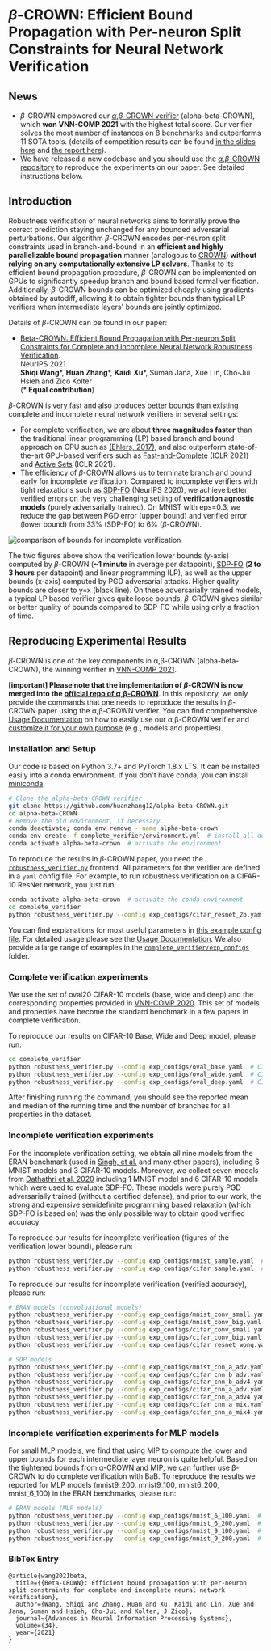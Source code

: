# *β*-CROWN: Efficient Bound Propagation with Per-neuron Split Constraints for Neural Network Verification

## News

- *β*-CROWN empowered our [*α*,*β*-CROWN verifier](https://github.com/huanzhang12/alpha-beta-CROWN) (alpha-beta-CROWN), which **won VNN-COMP 2021** with the highest total score. Our verifier solves the most number of instances on 8 benchmarks and outperforms 11 SOTA tools. (details of competition results can be found
[in the slides here](https://docs.google.com/presentation/d/1oM3NqqU03EUqgQVc3bGK2ENgHa57u-W6Q63Vflkv000/edit#slide=id.ge4496ad360_14_21) and [the report here](https://arxiv.org/abs/2109.00498)).
- We have released a new codebase and you should use the  [*α*,*β*-CROWN repository](https://github.com/huanzhang12/alpha-beta-CROWN) to reproduce the experiments on our paper. See detailed instructions below.

## Introduction

Robustness verification of neural networks aims to formally prove the correct
prediction staying unchanged for any bounded adversarial perturbations.
Our algorithm *β*-CROWN encodes per-neuron split constraints used in branch-and-bound in an
**efficient and highly parallelizable bound propagation** manner (analogous to
[CROWN](https://arxiv.org/pdf/1811.00866.pdf)) **without relying on any
computationally extensive LP solvers**.  Thanks to its efficient bound
propagation procedure, *β*-CROWN can be implemented on GPUs to significantly
speedup branch and bound based formal verification.  Additionally, *β*-CROWN
bounds can be optimized cheaply using gradients obtained by autodiff, allowing
it to obtain tighter bounds than typical LP verifiers when intermediate layers' bounds are
jointly optimized.

Details of *β*-CROWN can be found in our paper:

* [Beta-CROWN: Efficient Bound Propagation with Per-neuron Split Constraints for Complete and Incomplete Neural Network Robustness Verification](https://arxiv.org/pdf/2103.06624.pdf).  
NeurIPS 2021  
**Shiqi Wang**\*, **Huan Zhang**\*, **Kaidi Xu**\*, Suman Jana, Xue Lin, Cho-Jui Hsieh and Zico Kolter  
(\* **Equal contribution**)

*β*-CROWN is very fast and also produces better bounds than existing complete and
incomplete neural network verifiers in several settings:

- For complete verification, we are about **three magnitudes faster** than the
  traditional linear programming (LP) based branch and bound approach on CPU such as [(Ehlers,
  2017)](https://arxiv.org/abs/1705.01320), and also outperform
  state-of-the-art GPU-based verifiers such as
  [Fast-and-Complete](https://arxiv.org/pdf/2011.13824.pdf) (ICLR 2021) and
  [Active Sets](https://openreview.net/pdf?id=uQfOy7LrlTR) (ICLR 2021).
- The efficiency of *β*-CROWN allows us to terminate branch and bound early for
  incomplete verification.  Compared to incomplete verifiers with tight
  relaxations such as [SDP-FO](https://arxiv.org/abs/2010.11645) (NeurIPS
  2020), we achieve better verified errors on the very challenging setting of
  **verification agnostic models** (purely adversarially trained). On MNIST
  with eps=0.3, we reduce the gap between PGD error (upper bound) and verified
  error (lower bound) from 33% (SDP-FO) to 6% (*β*-CROWN).


![comparison of bounds for incomplete verification](http://www.huan-zhang.com/images/paper/beta_crown_incomplete.png)

The two figures above show the verification lower bounds (y-axis) computed by
*β*-CROWN (**~1 minute** in average per datapoint),
[SDP-FO](https://github.com/deepmind/jax_verify) (**2 to 3 hours** per
datapoint) and linear programming (LP), as well as the upper bounds (x-axis)
computed by PGD adversarial attacks.  Higher quality bounds are closer to y=x
(black line).  On these adversarially trained models, a typical LP based
verifier gives quite loose bounds. *β*-CROWN gives similar or better
quality of bounds compared to SDP-FO while using only a fraction of time.

## Reproducing Experimental Results

*β*-CROWN is one of the key components in α,β-CROWN (alpha-beta-CROWN), the winning verifier in [VNN-COMP 2021](https://sites.google.com/view/vnn2021).

**[important] Please note that the implementation of *β*-CROWN is now merged into the [official repo of α,β-CROWN](https://github.com/huanzhang12/alpha-beta-CROWN)**. In this repository, we only provide the commands that one needs to reproduce the results in *β*-CROWN paper using the α,β-CROWN verifier. You can find comprehensive [Usage Documentation](https://github.com/huanzhang12/alpha-beta-CROWN/tree/main/docs/usage.md) on how to easily use our α,β-CROWN verifier and [customize it for your own purpose](https://github.com/huanzhang12/alpha-beta-CROWN#run-%CE%B1%CE%B2-crown-alpha-beta-crown-verifier-on-your-own-model) (e.g., models and properties).

### Installation and Setup

Our code is based on Python 3.7+ and PyTorch 1.8.x LTS. It can be installed
easily into a conda environment. If you don't have conda, you can install
[miniconda](https://docs.conda.io/en/latest/miniconda.html).

```bash
# Clone the alpha-beta-CROWN verifier
git clone https://github.com/huanzhang12/alpha-beta-CROWN.git
cd alpha-beta-CROWN
# Remove the old environment, if necessary.
conda deactivate; conda env remove --name alpha-beta-crown
conda env create -f complete_verifier/environment.yml  # install all dependents into the alpha-beta-crown environment
conda activate alpha-beta-crown  # activate the environment
```

To reproduce the results in *β*-CROWN paper, you need the [`robustness_verifier.py`](https://github.com/huanzhang12/alpha-beta-CROWN/tree/main/complete_verifier/robustness_verifier.py) frontend. All parameters for the verifier are defined in a `yaml` config file. For example, to run robustness verification on a CIFAR-10 ResNet network, you just run:

```bash
conda activate alpha-beta-crown  # activate the conda environment
cd complete_verifier
python robustness_verifier.py --config exp_configs/cifar_resnet_2b.yaml
```

You can find explanations for most useful parameters in [this example config
file](https://github.com/huanzhang12/alpha-beta-CROWN/tree/main/complete_verifier/exp_configs/cifar_resnet_2b.yaml). For detailed usage please see the
[Usage Documentation](https://github.com/huanzhang12/alpha-beta-CROWN/tree/main/docs/usage.md).  We also provide a large range of examples in
the [`complete_verifier/exp_configs`](https://github.com/huanzhang12/alpha-beta-CROWN/tree/main/complete_verifier/exp_configs) folder.

### Complete verification experiments

We use the set of oval20 CIFAR-10 models (base, wide and deep) and the corresponding properties provided in [VNN-COMP
2020](https://github.com/verivital/vnn-comp/tree/master/2020/CNN/).  This set
of models and properties have become the standard benchmark in a few papers in complete
verification.

To reproduce our results on CIFAR-10 Base, Wide and Deep model, please run:

```bash
cd complete_verifier
python robustness_verifier.py --config exp_configs/oval_base.yaml  # CIFAR-10 Base
python robustness_verifier.py --config exp_configs/oval_wide.yaml  # CIFAR-10 Wide
python robustness_verifier.py --config exp_configs/oval_deep.yaml  # CIFAR-10 Deep
```

After finishing running the command, you should see the reported mean and median of the running time and the number of branches for all properties in the dataset.

### Incomplete verification experiments

For the incomplete verification setting, we obtain all nine models from the ERAN benchmark
(used in [Singh, et al.](https://openreview.net/pdf?id=S1gParBeIH) and many other papers), including
6 MNIST models and 3 CIFAR-10 models. Moreover, we collect seven 
models from [Dathathri et al. 2020](https://arxiv.org/abs/2010.11645) including
1 MNIST model and 6 CIFAR-10 models which were used to evaluate SDP-FO.
These models were purely PGD adversarially trained (without a certified defense),
and prior to our work, the strong and expensive semidefinite programming based relaxation (which
SDP-FO is based on) was the only possible way to obtain good verified
accuracy.

To reproduce our results for incomplete verification (figures of the verification lower bound), please run: 

```bash
python robustness_verifier.py --config exp_configs/mnist_sample.yaml  # MNIST CNN-A-Adv
python robustness_verifier.py --config exp_configs/cifar_sample.yaml  # CIFAR-10 CNN-B-Adv
```

To reproduce our results for incomplete verification (verified accuracy), please run:

```bash
# ERAN models (convoluational models)
python robustness_verifier.py --config exp_configs/mnist_conv_small.yaml  # MNIST ConvSmall
python robustness_verifier.py --config exp_configs/mnist_conv_big.yaml    # MNIST ConvBig
python robustness_verifier.py --config exp_configs/cifar_conv_small.yaml  # CIFAR ConvSmall
python robustness_verifier.py --config exp_configs/cifar_conv_big.yaml    # CIFAR ConvBig
python robustness_verifier.py --config exp_configs/cifar_resnet_wong.yaml # CIFAR ResNet

# SDP models
python robustness_verifier.py --config exp_configs/mnist_cnn_a_adv.yaml   # MNIST CNN-A-Adv
python robustness_verifier.py --config exp_configs/cifar_cnn_b_adv.yaml   # CIFAR CNN-B-Adv
python robustness_verifier.py --config exp_configs/cifar_cnn_b_adv4.yaml  # CIFAR CNN-B-Adv-4
python robustness_verifier.py --config exp_configs/cifar_cnn_a_adv.yaml   # CIFAR CNN-A-Adv
python robustness_verifier.py --config exp_configs/cifar_cnn_a_adv4.yaml  # CIFAR CNN-A-Adv-4
python robustness_verifier.py --config exp_configs/cifar_cnn_a_mix.yaml   # CIFAR CNN-A-Mix
python robustness_verifier.py --config exp_configs/cifar_cnn_a_mix4.yaml  # CIFAR CNN-A-Mix-4
```

### Incomplete verification experiments for MLP models

For small MLP models, we find that using MIP to compute the lower and upper bounds for each intermediate layer neuron is quite helpful. Based on the tightened bounds from α-CROWN and MIP, we can further use β-CROWN to do complete verification with BaB. To reproduce the results we reported for MLP models (mnist9_200, mnist9_100, mnist6_200, mnist_6_100) in the ERAN benchmarks, please run:

```bash
# ERAN models (MLP models)
python robustness_verifier.py --config exp_configs/mnist_6_100.yaml  # MNIST MLP 6_100
python robustness_verifier.py --config exp_configs/mnist_6_200.yaml  # MNIST MLP 6_200
python robustness_verifier.py --config exp_configs/mnist_9_100.yaml  # MNIST MLP 9_100
python robustness_verifier.py --config exp_configs/mnist_9_200.yaml  # MNIST MLP 9_200
```

### BibTex Entry

```
@article{wang2021beta,
  title={{Beta-CROWN}: Efficient bound propagation with per-neuron split constraints for complete and incomplete neural network verification},
  author={Wang, Shiqi and Zhang, Huan and Xu, Kaidi and Lin, Xue and Jana, Suman and Hsieh, Cho-Jui and Kolter, J Zico},
  journal={Advances in Neural Information Processing Systems},
  volume={34},
  year={2021}
}
```
